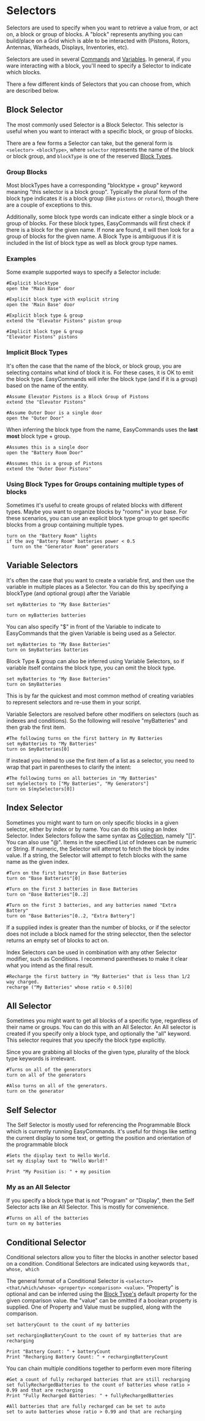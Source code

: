 # Selectors

Selectors are used to specify when you want to retrieve a value from, or act on, a block or group of blocks.  A "block" represents anything you can build/place on a Grid which is able to be interacted with (Pistons, Rotors, Antennas, Warheads, Displays, Inventories, etc).

Selectors are used in several [Commands](https://spaceengineers.merlinofmines.com/EasyCommands/commands "Commands") and [Variables](https://spaceengineers.merlinofmines.com/EasyCommands/variables "Variables").  In general, if you ware interacting with a block, you'll need to specify a Selector to indicate which blocks.

There a few different kinds of Selectors that you can choose from, which are described below.

## Block Selector

The most commonly used Selector is a Block Selector.  This selector is useful when you want to interact with a specific block, or group of blocks.

There are a few forms a Selector can take, but the general form is ```<selector> <blockType>```, where ```selector``` represents the name of the block or block group, and ```blockType``` is one of the reserved [Block Types](https://spaceengineers.merlinofmines.com/EasyCommands/blockHandlers "Block Handlers").

### Group Blocks

Most blockTypes have a corresponding "blocktype + group" keyword meaning "this selector is a block group".  Typically the plural form of the block type indicates it is a block group (like ```pistons``` or ```rotors```), though there are a couple of exceptions to this.

Additionally, some block type words can indicate either a single block or a group of blocks.  For these block types, EasyCommands will first check if there is a block for the given name.  If none are found, it will then look for a group of blocks for the given name.  A Block Type is ambiguous if it is included in the list of block type as well as block group type names.

### Examples
Some example supported ways to specify a Selector include:

```
#Explicit blocktype
open the "Main Base" door

#Explicit block type with explicit string
open the 'Main Base' door

#Explicit block type & group
extend the "Elevator Pistons" piston group

#Implicit block type & group
"Elevator Pistons" pistons
```

### Implicit Block Types

It's often the case that the name of the block, or block group, you are selecting contains what kind of block it is.  For these cases, it is OK to emit the block type.  EasyCommands will infer the block type (and if it is a group) based on the name of the entity.
```
#Assume Elevator Pistons is a Block Group of Pistons
extend the "Elevator Pistons"

#Assume Outer Door is a single door
open the "Outer Door"
```

When inferring the block type from the name, EasyCommands uses the **last most** block type + group.

```
#Assumes this is a single door
open the "Battery Room Door"

#Assumes this is a group of Pistons
extend the "Outer Door Pistons"
```

### Using Block Types for Groups containing multiple types of blocks

Sometimes it's useful to create groups of related blocks with different types.  Maybe you want to organize blocks by "rooms" in your base.  For these scenarios, you can use an explicit block type group to get specific blocks from a group containing multiple types.

```
turn on the "Battery Room" lights
if the avg "Battery Room" batteries power < 0.5
  turn on the "Generator Room" generators
```

## Variable Selectors

It's often the case that you want to create a variable first, and then use the variable in multiple places as a Selector. You can do this by specifying a blockType (and optional group) after the Variable

```
set myBatteries to "My Base Batteries"

turn on myBatteries batteries
```

You can also specify "$" in front of the Variable to indicate to EasyCommands that the given Variable is being used as a Selector.

```
set myBatteries to "My Base Batteries"
turn on $myBatteries batteries
```

Block Type & group can also be inferred using Variable Selectors, so if variable itself contains the block type, you can omit the block type.

```
set myBatteries to "My Base Batteries"
turn on $myBatteries
```

This is by far the quickest and most common method of creating variables to represent selectors and re-use them in your script.

Variable Selectors are resolved before other modifiers on selectors (such as indexes and conditions).  So the following will resolve "myBatteries" and then grab the first item.

```
#The following turns on the first battery in My Batteries
set myBatteries to "My Batteries"
turn on $myBatteries[0]
```

If instead you intend to use the first item of a list as a selector, you need to wrap that part in parentheses to clarify the intent:

```
#The following turns on all batteries in "My Batteries"
set mySelectors to ["My Batteries", "My Generators"]
turn on $(mySelectors[0])
```

## Index Selector

Sometimes you might want to turn on only specific blocks in a given selector, either by index or by name.  You can do this using an Index Selector.  Index Selectors follow the same syntax as [Collection](https://spaceengineers.merlinofmines.com/EasyCommands/collections "Collection"), namely "[]".  You can also use "@".  Items in the specified List of Indexes can be numeric or String.  If numeric, the Selector will attempt to fetch the block by index value.  If a string, the Selector will attempt to fetch blocks with the same name as the given index.  

```
#Turn on the first battery in Base Batteries
turn on "Base Batteries"[0]

#Turn on the first 3 batteries in Base Batteries
turn on "Base Batteries"[0..2]

#Turn on the first 3 batteries, and any batteries named "Extra Battery"
turn on "Base Batteries"[0..2, "Extra Battery"]
```

If a supplied index is greater than the number of blocks, or if the selector does not include a block named for the string selecctor, then the selector returns an empty set of blocks to act on.

Index Selectors can be used in combination with any other Selector modifier, such as Conditions.  I recommend parentheses to make it clear what you intend as the final result.

```
#Recharge the first battery in "My Batteries" that is less than 1/2 way charged.
recharge ("My Batteries" whose ratio < 0.5)[0]
```

## All Selector

Sometimes you might want to get all blocks of a specific type, regardless of their name or groups.  You can do this with an All Selector.  An All selector is created if you specify only a block type, and optionally the "all" keyword.  This selector requires that you specify the block type explicitly.

Since you are grabbing all blocks of the given type, plurality of the block type keywords is irrelevant.

```
#Turns on all of the generators
turn on all of the generators

#Also turns on all of the generators.  
turn on the generator
```

## Self Selector

The Self Selector is mostly used for referencing the Programmable Block which is currently running EasyCommands.  it's useful for things like setting the current display to some text, or getting the position and orientation of the programmable block

```
#Sets the display text to Hello World.
set my display text to "Hello World!"

Print "My Position is: " + my position
```

### My as an All Selector

If you specify a block type that is not "Program" or "Display", then the Self Selector acts like an All Selector. This is mostly for convenience.

```
#Turns on all of the batteries
turn on my batteries
```

## Conditional Selector

Conditional selectors allow you to filter the blocks in another selector based on a condition.  Conditional Selectors are indicated using keywords ```that, whose, which```

The general format of a Conditional Selector is ```<selector> <that/which/whose> <property> <comparison> <value>```.  "Property" is optional and can be inferred using the [Block Type's](https://spaceengineers.merlinofmines.com/EasyCommands/blockHandlers "Block Handlers") default property for the given comparison value.  the "value" can be omitted if a boolean property is supplied.  One of Property and Value must be supplied, along with the comparison.


```
set batteryCount to the count of my batteries

set rechargingBatteryCount to the count of my batteries that are recharging

Print "Battery Count: " + batteryCount
Print "Recharging Battery Count: " + rechargingBatteryCount
```

You can chain multiple conditions together to perform even more filtering

```
#Get a count of fully recharged batteries that are still recharging
set fullyRechargedBatteries to the count of batteries whose ratio > 0.99 and that are recharging
Print "Fully Recharged Batteries: " + fullyRechargedBatteries

#All batteries that are fully recharged can be set to auto
set to auto batteries whose ratio > 0.99 and that are recharging
```
